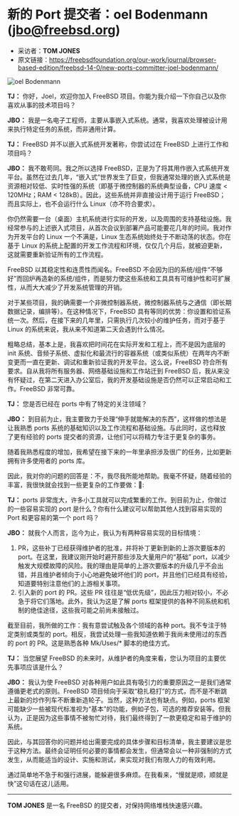 # 新的 Port 提交者：oel Bodenmann (jbo@freebsd.org)

- 采访者：**TOM JONES**
- 原文链接：<https://freebsdfoundation.org/our-work/journal/browser-based-edition/freebsd-14-0/new-ports-committer-joel-bodenmann/>


![oel Bodenmann](https://freebsdfoundation.org/wp-content/uploads/2024/01/Bodenmann.jpg)

 **TJ：** 你好，Joel，欢迎你加入 FreeBSD 项目。你能为我介绍一下你自己以及你喜欢从事的技术项目吗？

 **JBO：** 我是一名电子工程师，主要从事嵌入式系统。通常，我喜欢处理被设计用来执行特定任务的系统，而非通用计算。

 **TJ：** FreeBSD 并不以嵌入式系统开发著称，你尝试过在 FreeBSD 上进行工作和项目吗？

 **JBO：** 我不敢苟同。我之所以选择 FreeBSD，正是为了将其用作嵌入式系统开发平台。虽然在过去几年，“嵌入式”世界发生了巨变，但我通常处理的嵌入式系统是资源相对较低、实时性强的系统（即基于微控制器的系统典型设备，CPU 速度 < 120MHz；RAM < 128kB）。因此，这些系统并非直接设计用于运行 FreeBSD；而且实际上，也不会运行什么 Linux（亦不符合要求）。

你仍然需要一台（桌面）主机系统进行实际的开发，以及周围的支持基础设施。我经常参与的上述嵌入式项目，从首次会议到部署产品可能要花几年的时间。我对作为开发平台的 Linux 一个不满是，Linux 生态系统始终处于不断动荡的状态。你在基于 Linux 的系统上配置的开发工作流程和环境，仅仅几个月后，就被迫更新，这就需要重新验证所有的工作流程。

FreeBSD 以其稳定性和连贯性而闻名。FreeBSD 不会因为旧的系统/组件“不够好”而回炉再造新的系统/组件，而是努力使这些系统和工具具有可维护性和可扩展性，从而大大减少了开发系统管理的开销。

对于某些项目，我的确需要一个非微控制器系统，微控制器系统与之通信（即长期数据记录，编排等）。在这种情况下，FreeBSD 具有等同的优势：你设置和验证系统一次。然后，在接下来的几年里，只需执行几次较小的维护任务，而对于基于 Linux 的系统来说，我从来不知道第二天会遇到什么情况。

粗略总结，基本上是，我喜欢把时间花在实际开发和工程上，而不是因为底层的 init 系统、音频子系统、虚拟化和最流行的容器系统（或类似系统）在两年内不断变更而一直在更新、调试和重新验证我的开发平台。这么说，FreeBSD 符合所有要求。自从我将所有服务器、网络基础设施和工作站迁到 FreeBSD 后，我从来没有怀疑过，在第二天进入办公室后，我的开发基础设施是否仍然可以正常启动和工作。FreeBSD 非常可靠。

 **TJ：** 您是否已经在 ports 中有了特定的关注领域？

 **JBO：** 到目前为止，我主要致力于处理“伸手就能解决的东西”，这样做的想法是让我熟悉 ports 系统的基础知识以及工作流程和基础设施。与此同时，这也释放了更有经验的 ports 提交者的资源，让他们可以将精力专注于更复杂的事务。

随着我熟悉程度的增加，我希望在接下来的一年里承担涉及很广的任务，比如更新拥有许多使用者的 ports 库。

因此，我对你的问题的回答是：不，我尽我所能地帮助。我毫不怀疑，随着经验的丰富，我很快就会找到一些更复杂的工作要做：🙂:

 **TJ：** ports 非常庞大，许多小工具就可以完成繁重的工作。到目前为止，你做过的一些容易实现的 port 是什么？你有什么建议可以帮助其他人找到容易实现的 Port 和更容易的第一个 port 吗？

 **JBO：** 就我个人而言，迄今为止，我认为有两种容易实现的目标情境：

1. PR，这些补丁已经获得维护者的批准，并将补丁更新到新的上游次要版本的 port。在这里，我建议刚开始时避开那些涉及大量用户的“基础” port，以减少触发大规模故障的风险。我的理由是简单的上游次要版本的升级几乎不会出错，并且维护者倾向于小心地避免破坏他们的 port，并且他们已经具有经验，知道要特别注意他们的上游相关事项。
2. 引入新的 port 的 PR。这些 PR 往往是“低优先级”，因此压力相对较小，不必急于将它们落地。此外，我认为这是了解 ports 框架提供的各种不同系统和机制的绝佳途径，这些我可能之前尚未接触过。

截至目前，我所做的工作：我有意尝试触及各个领域的各种 port。我不专注于特定类别或类型的 port。相反，我尝试处理一些我知道依赖于我尚未使用过的东西的 port 的 PR。这是熟悉各种 Mk/Uses/\* 脚本的绝佳方式。

 **TJ：** 当您展望 FreeBSD 的未来时，从维护者的角度来看，您认为项目的主要优先事项应该是什么？

 **JBO：** 我认为使 FreeBSD 对各种用户如此具有吸引力的重要原因之一是我们通常遵循更老式的原则。FreeBSD 项目倾向于采取“稳扎稳打”的方式，而不是不断跳上最新的炒作列车不断重新造轮子。当然，这种方法也有缺点。例如，ports 框架可能缺少一些被现代标准视为“基本”的功能，例如子包，可选的推荐安装等。但我认为，正是因为这些事情不被匆忙对待，我们最终得到了一款更稳定和易于维护的系统。

因此，与其回答你的问题并给出需要完成的具体步骤和目标清单，我主要建议是忠于这种方法。最终会证明任何必要的事情都会发生，但通常会以一种非强制的方式发生，从而能适当的设计、实施和测试，来实现对我们有限人力的有效利用。

通过简单地不急于和强行进展，能躲避很多麻烦。在我看来，“慢就是顺，顺就是快”这句话在这儿适用。

---

 **TOM JONES** 是一名 FreeBSD 的提交者，对保持网络堆栈快速感兴趣。

